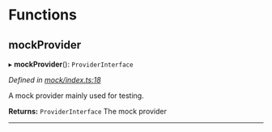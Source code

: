 

# Functions

<a id="mockprovider"></a>

##  mockProvider

▸ **mockProvider**(): `ProviderInterface`

*Defined in [mock/index.ts:18](https://github.com/polkadot-js/api/blob/f8d9f1c/packages/rpc-provider/src/mock/index.ts#L18)*

A mock provider mainly used for testing.

**Returns:** `ProviderInterface`
The mock provider

___

